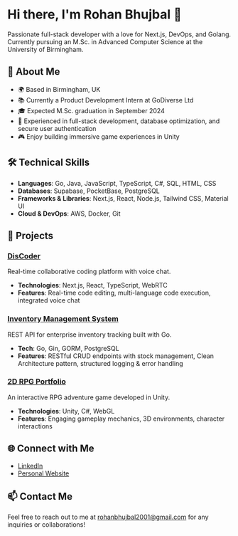 # Hi there, I'm Rohan Bhujbal 👋
Passionate full-stack developer with a love for Next.js, DevOps, and Golang. Currently pursuing an M.Sc. in Advanced Computer Science at the University of Birmingham.
## 🚀 About Me
- 🌍 Based in Birmingham, UK
- 📚 Currently a Product Development Intern at GoDiverse Ltd
- 🎓 Expected M.Sc. graduation in September 2024
- 💼 Experienced in full-stack development, database optimization, and secure user authentication
- 🎮 Enjoy building immersive game experiences in Unity
## 🛠️ Technical Skills
- **Languages**: Go, Java, JavaScript, TypeScript, C#, SQL, HTML, CSS
- **Databases**: Supabase, PocketBase, PostgreSQL
- **Frameworks & Libraries**: Next.js, React, Node.js, Tailwind CSS, Material UI
- **Cloud & DevOps**: AWS, Docker, Git
## 📂 Projects
### [DisCoder](https://github.com/rohan03122001/MSC-PROJECT-MAIN--yjs)
Real-time collaborative coding platform with voice chat.
- **Technologies**: Next.js, React, TypeScript, WebRTC
- **Features**: Real-time code editing, multi-language code execution, integrated voice chat
### [Inventory Management System](https://github.com/rohan03122001/inventory-management-system)
REST API for enterprise inventory tracking built with Go.
- **Tech**: Go, Gin, GORM, PostgreSQL
- **Features**: RESTful CRUD endpoints with stock management, Clean Architecture pattern, structured logging & error handling
### [2D RPG Portfolio](https://github.com/rohan03122001/My-RPG-Porfolio)
An interactive RPG adventure game developed in Unity.
- **Technologies**: Unity, C#, WebGL
- **Features**: Engaging gameplay mechanics, 3D environments, character interactions
## 🌐 Connect with Me
- [LinkedIn](https://www.linkedin.com/in/rohan-bhujbal-031574213/)
- [Personal Website](https://rohanbhujbal.vercel.app/)
## 📫 Contact Me
Feel free to reach out to me at rohanbhujbal2001@gmail.com for any inquiries or collaborations!
